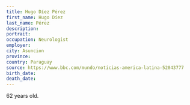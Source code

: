 ```yaml
---
title: Hugo Díez Pérez
first_name: Hugo Díez
last_name: Pérez
description: 
portrait: 
occupation: Neurologist
employer: 
city: Asuncion
province: 
country: Paraguay
source: https://www.bbc.com/mundo/noticias-america-latina-52043777
birth_date: 
death_date: 
---
```


62 years old.